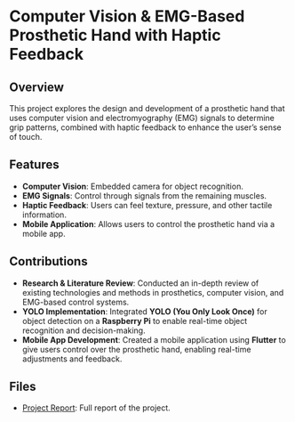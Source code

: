 # Computer Vision & EMG-Based Prosthetic Hand with Haptic Feedback

## Overview
This project explores the design and development of a prosthetic hand that uses computer vision and electromyography (EMG) signals to determine grip patterns, combined with haptic feedback to enhance the user’s sense of touch.

## Features
- **Computer Vision**: Embedded camera for object recognition.
- **EMG Signals**: Control through signals from the remaining muscles.
- **Haptic Feedback**: Users can feel texture, pressure, and other tactile information.
- **Mobile Application**: Allows users to control the prosthetic hand via a mobile app.

## Contributions
- **Research & Literature Review**: Conducted an in-depth review of existing technologies and methods in prosthetics, computer vision, and EMG-based control systems.
- **YOLO Implementation**: Integrated **YOLO (You Only Look Once)** for object detection on a **Raspberry Pi** to enable real-time object recognition and decision-making.
- **Mobile App Development**: Created a mobile application using **Flutter** to give users control over the prosthetic hand, enabling real-time adjustments and feedback.

## Files
- [Project Report](Final%20Copy%20-%20Vision%20Prosthesis.pdf): Full report of the project.

